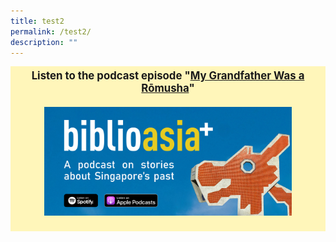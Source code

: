 ```yaml
---
title: test2
permalink: /test2/
description: ""
---
```

<div style="background-colour:#fff6ba; padding:5px;font-size:120%; background: #fff6ba"><center>
<b>Listen to the podcast episode "<a href="podcast/grandfather-romusha-thai-burma-railway/">My Grandfather Was a Rōmusha</a>"
<br><br>
<img style="width:80%" alt="singapore history podcast" src="/images/Podcast/podcast%20banner.jpg">

</b></center></div><b> </b>